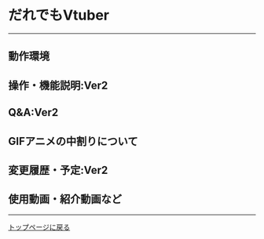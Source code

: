 # だれでもVtuber
---
## 動作環境
## 操作・機能説明:Ver2
## Q&A:Ver2
## GIFアニメの中割りについて
## 変更履歴・予定:Ver2
## 使用動画・紹介動画など

---
[トップページに戻る](index_top.md#falhong-cha)
